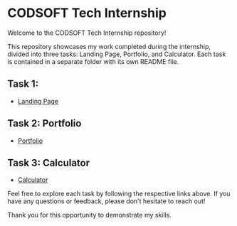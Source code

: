 # CODSOFT Tech Internship

Welcome to the CODSOFT Tech Internship repository!

This repository showcases my work completed during the internship, divided into three tasks: Landing Page, Portfolio, and Calculator. Each task is contained in a separate folder with its own README file.

## Task 1:
- [Landing Page](./landing-page)

## Task 2: Portfolio
- [Portfolio](./portfolio)

## Task 3: Calculator
- [Calculator](./calculator)

Feel free to explore each task by following the respective links above. If you have any questions or feedback, please don't hesitate to reach out!

Thank you for this opportunity to demonstrate my skills.
